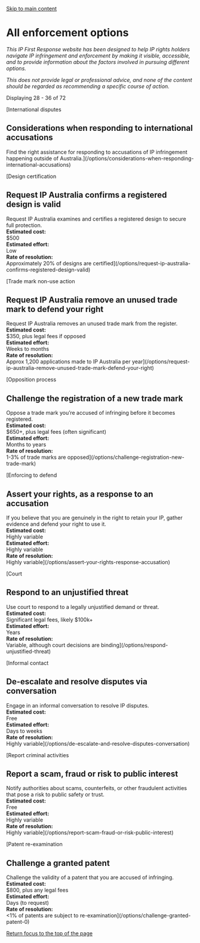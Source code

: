 [Skip to main content](#main-content "Skip to main content")

# All enforcement options

*This IP First Response website has been designed to help IP rights holders navigate IP infringement and enforcement by making it visible, accessible, and to provide information about the factors involved in pursuing different options.*

*This does not provide legal or professional advice, and none of the content should be regarded as recommending a specific course of action.*

Displaying 28 - 36 of 72

[International disputes

## Considerations when responding to international accusations

Find the right assistance for responding to accusations of IP infringement happening outside of Australia.](/options/considerations-when-responding-international-accusations)

[Design certification

## Request IP Australia confirms a registered design is valid

Request IP Australia examines and certifies a registered design to secure full protection.  
**Estimated cost:**  
$500    
**Estimated effort:**  
Low   
**Rate of resolution:**  
Approximately 20% of designs are certified](/options/request-ip-australia-confirms-registered-design-valid)

[Trade mark non-use action

## Request IP Australia remove an unused trade mark to defend your right

Request IP Australia removes an unused trade mark from the register.  
**Estimated cost:**  
$350, plus legal fees if opposed  
**Estimated effort:**  
Weeks to months  
**Rate of resolution:**  
Approx 1,200 applications made to IP Australia per year](/options/request-ip-australia-remove-unused-trade-mark-defend-your-right)

[Opposition process

## Challenge the registration of a new trade mark

Oppose a trade mark you’re accused of infringing before it becomes registered.  
**Estimated cost:**  
$650+, plus legal fees (often significant)  
**Estimated effort:**  
Months to years  
**Rate of resolution:**  
1-3% of trade marks are opposed](/options/challenge-registration-new-trade-mark)

[Enforcing to defend

## Assert your rights, as a response to an accusation

If you believe that you are genuinely in the right to retain your IP, gather evidence and defend your right to use it.  
**Estimated cost:**  
Highly variable  
**Estimated effort:**  
Highly variable  
**Rate of resolution:**  
Highly variable](/options/assert-your-rights-response-accusation)

[Court

## Respond to an unjustified threat

Use court to respond to a legally unjustified demand or threat.  
**Estimated cost:**  
Significant legal fees, likely $100k+  
**Estimated effort:**  
Years  
**Rate of resolution:**  
Variable, although court decisions are binding](/options/respond-unjustified-threat)

[Informal contact

## De-escalate and resolve disputes via conversation

Engage in an informal conversation to resolve IP disputes.  
**Estimated cost:**  
Free  
**Estimated effort:**  
Days to weeks  
**Rate of resolution:**  
Highly variable](/options/de-escalate-and-resolve-disputes-conversation)

[Report criminal activities

## Report a scam, fraud or risk to public interest

Notify authorities about scams, counterfeits, or other fraudulent activities that pose a risk to public safety or trust.  
**Estimated cost:**  
Free  
**Estimated effort:**  
Highly variable  
**Rate of resolution:**  
Highly variable](/options/report-scam-fraud-or-risk-public-interest)

[Patent re-examination

## Challenge a granted patent

Challenge the validity of a patent that you are accused of infringing.  
**Estimated cost:**  
$800, plus any legal fees  
**Estimated effort:**  
Days (to request)  
**Rate of resolution:**  
<1% of patents are subject to re-examination](/options/challenge-granted-patent-0)

[Return focus to the top of the page](#top)